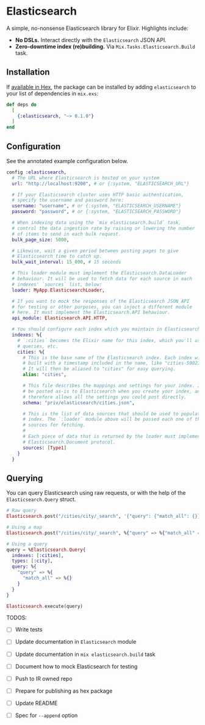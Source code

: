# Elasticsearch

A simple, no-nonsense Elasticsearch library for Elixir. Highlights include:

- **No DSLs.** Interact directly with the `Elasticsearch` JSON API.
- **Zero-downtime index (re)building.** Via `Mix.Tasks.Elasticsearch.Build` task.

## Installation

If [available in Hex](https://hex.pm/docs/publish), the package can be installed
by adding `elasticsearch` to your list of dependencies in `mix.exs`:

```elixir
def deps do
  [
    {:elasticsearch, "~> 0.1.0"}
  ]
end
```

## Configuration

See the annotated example configuration below.

```elixir
config :elasticsearch,
  # The URL where Elasticsearch is hosted on your system
  url: "http://localhost:9200", # or {:system, "ELASTICSEARCH_URL"}

  # If your Elasticsearch cluster uses HTTP basic authentication,
  # specify the username and password here:
  username: "username", # or {:system, "ELASTICSEARCH_USERNAME"}
  password: "password", # or {:system, "ELASTICSEARCH_PASSWORD"}

  # When indexing data using the `mix elasticsearch.build` task,
  # control the data ingestion rate by raising or lowering the number
  # of items to send in each bulk request.
  bulk_page_size: 5000,

  # Likewise, wait a given period between posting pages to give
  # Elasticsearch time to catch up.
  bulk_wait_interval: 15_000, # 15 seconds

  # This loader module must implement the Elasticsearch.DataLoader
  # behaviour. It will be used to fetch data for each source in each
  # indexes' `sources` list, below:
  loader: MyApp.ElasticsearchLoader,

  # If you want to mock the responses of the Elasticsearch JSON API
  # for testing or other purposes, you can inject a different module
  # here. It must implement the Elasticsearch.API behaviour.
  api_module: Elasticsearch.API.HTTP,

  # You should configure each index which you maintain in Elasticsearch here.
  indexes: %{
    # `:cities` becomes the Elixir name for this index, which you'll use in
    # queries, etc.
    cities: %{
      # This is the base name of the Elasticsearch index. Each index will be
      # built with a timestamp included in the name, like "cities-5902341238".
      # It will then be aliased to "cities" for easy querying.
      alias: "cities",

      # This file describes the mappings and settings for your index. It will
      # be posted as-is to Elasticsearch when you create your index, and
      # therefore allows all the settings you could post directly.
      schema: "priv/elasticsearch/cities.json",

      # This is the list of data sources that should be used to populate this
      # index. The `:loader` module above will be passed each one of these
      # sources for fetching.
      #
      # Each piece of data that is returned by the loader must implement the
      # Elasticsearch.Document protocol.
      sources: [Type1]
    }
  }
```

## Querying

You can query Elasticsearch using raw requests, or with the help of 
the `Elasticsearch.Query` struct.

```elixir
# Raw query
Elasticsearch.post("/cities/city/_search", '{"query": {"match_all": {}}}')

# Using a map
Elasticsearch.post("/cities/city/_search", %{"query" => %{"match_all" => %{}}})

# Using a query
query = %Elasticsearch.Query{
  indexes: [:cities],
  types: [:city],
  query: %{
    "query" => %{
      "match_all" => %{}
    }
  }
}

Elasticsearch.execute(query)
```

TODOS:

- [ ] Write tests
- [ ] Update documentation in `Elasticsearch` module
- [ ] Update documentation in `mix elasticsearch.build` task
- [ ] Document how to mock Elasticsearch for testing
- [ ] Push to IR owned repo
- [ ] Prepare for publishing as hex package
- [ ] Update README
- [ ] Spec for `--append` option

